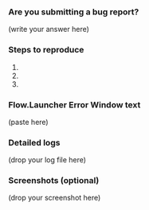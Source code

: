 <!-- 
     ===================================================
     DO NOT DELETE UNTIL YOU HAVE READ THE FIRST SECTION
     ===================================================

     To be able to help you we need enough information to find
     what is causing your issue. Please follow the instructions 
     and type the requested information where prompted. 
     
     ===================================================
     中文版说明，请仔细阅读并在填写后删除此说明段落，无效的反馈会被直接关闭
     ===================================================
     请遵循以下说明，提供我们所需要的信息来，这样我们才能找出导致你
     遇到的问题的原因，来更好的帮助你。
     如果可以的话，请附上一份英文的翻译（哪怕是直接使用谷歌翻译）
     请注意，无效的反馈（尤其是没有填写下面那些信息的反馈）会被直接关闭！
-->

### Are you submitting a bug report?

(write your answer here)

<!-- 
    If your answer is "Yes", please follow the instructions below. 
     
    If your answer is "No", you may delete everything below and then proceed
    to write your concern. 
    
    你是否是在提交一个bug（软件缺陷）？
    如果你的答案是『是的』，请继续回答下面的提问。
    如果你的答案是『不是』，你可以删除下面的一切，然后说出你的想法。
-->

<!--
     Some problems are known of and there are 
     already workarounds or existing issues.    

     Known problems for 1.3.183:
     We are aware of the following issues and the following workarounds exist:
     1. `System.NullReferenceException`: https://github.com/Flow.Launcher-launcher/Flow.Launcher/releases/tag/v1.3.475
     2. `System.UriFormatException`: delete your old theme file
     3. `System.Threading.Tasks.TaskCanceledException`: https://github.com/Flow.Launcher-launcher/Flow.Launcher/releases/tag/v1.3.475
     4. `System.AggregateException`: see https://github.com/Flow.Launcher-launcher/Flow.Launcher/issues/1777
     
     If none of them match your case, please continue. 
     
     已知问题及解决方案：（略，如果有任何问题请继续提问）
-->

### Steps to reproduce

<!--
     Write what steps you took in order for this problem to happen.
     If you do not provide any steps, we cannot replicate your problem
     and will not be able to help you. 

     复现问题的步骤：
     在此按顺序一步步说明在问题发生前你做了什么操作。
     如果你没法说明你的步骤，那么我们无法复现你的问题，也就无法帮助你了。
-->

1.
2.
3.

### Flow.Launcher Error Window text
<!-- 
     Paste below the logs generated by the Flow.Launcher error reporter.

     请在此处粘贴 Flow.Launcher 错误报告程序提供的日志。
-->

(paste here)


### Detailed logs
<!-- 
     Please also provide detailed logs. The latest log file
     can be found here: %APPDATA%\Flow.Launcher\Logs\version\<date>.txt
     Drag and drop that file below this comment.
     In some cases you can skip uploading the the logs, but the chances
     of us being able to solve the problem will be higher if you do. 

     详细日志：
     请在此处提供详细日志。你可以在这个目录找到最新的日志：
     %APPDATA%\Flow.Launcher\Logs\version\<date>.txt
     直接拖放文件到这个评论就可以上传（国内大部分地区可能需要翻墙才能上传，作为备选方案可以考虑直接在此粘贴文件内容）
-->

(drop your log file here)

### Screenshots (optional)
<!--
     If you think it will be helpful to provide a screenshot
     to better describe your problem, upload it below

     截图（可选）
     如果你认为截图能够有助于说明你的问题，请在下面上传它。
-->

(drop your screenshot here)

